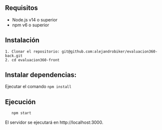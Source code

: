 ## Requisitos

- Node.js v14 o superior
- npm v6 o superior

## Instalación

```
1. Clonar el repositorio: git@github.com:alejandrobiker/evaluacion360-back.git
2. cd evaluacion360-front
```

## Instalar dependencias:

Ejecutar el comando `npm install`

## Ejecución

```bash
   npm start 
```

El servidor se ejecutará en http://localhost:3000.
